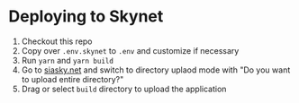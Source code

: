 # Deploying to Skynet

1. Checkout this repo
1. Copy over `.env.skynet` to `.env` and customize if necessary
1. Run `yarn` and `yarn build`
1. Go to [siasky.net](https://siasky.net) and switch to directory uplaod mode with "Do you want to upload entire directory?"
1. Drag or select `build` directory to upload the application
